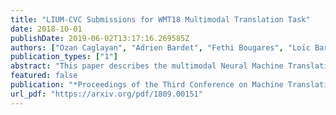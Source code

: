 ```yaml
---
title: "LIUM-CVC Submissions for WMT18 Multimodal Translation Task"
date: 2018-10-01
publishDate: 2019-06-02T13:17:16.269585Z
authors: ["Ozan Caglayan", "Adrien Bardet", "Fethi Bougares", "Loïc Barrault", "Kai Wang", "Marc Masana", "Luis Herranz", "Joost van de Weijer"]
publication_types: ["1"]
abstract: "This paper describes the multimodal Neural Machine Translation systems developed by LIUM and CVC for WMT18 Shared Task on Multimodal Translation. This year we propose several modifications to our previous multimodal attention architecture in order to better integrate convolutional features and refine them using encoder-side information. Our final constrained submissions ranked first for English-French and second for English-German language pairs among the constrained submissions according to the automatic evaluation metric METEOR."
featured: false
publication: "*Proceedings of the Third Conference on Machine Translation, Volume 2: Shared Task Papers*"
url_pdf: "https://arxiv.org/pdf/1809.00151"
---
```


